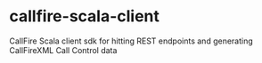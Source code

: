 callfire-scala-client
=====================

CallFire Scala client sdk for hitting REST endpoints and generating CallFireXML Call Control data
